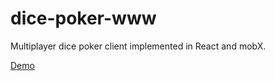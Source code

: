 # dice-poker-www
Multiplayer dice poker client implemented in React and mobX.

[Demo](https://nikolanalokin.github.io/dice-poker-www/)
